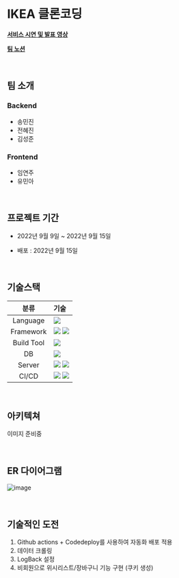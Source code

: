 # IKEA 클론코딩

**[서비스 시연 및 발표 영상](https://youtu.be/VYtehjDeuXM)**

**[팀 노션](https://www.notion.so/7-IKEA-081fb84cc30747b981c8720a035b48fb)**


<br />

##  팀 소개
### Backend
- 송민진
- 전혜진
- 김성준

### Frontend
- 임연주
- 유민아

<br />

## 프로젝트 기간
- 2022년 9월 9일 ~ 2022년 9월 15일

- 배포 : 2022년 9월 15일

<br />

## 기술스택
|분류|기술|
| :-: |:- |
|Language|<img src="https://img.shields.io/badge/JAVA-007396?style=for-the-badge&logo=java&logoColor=white">|
|Framework|<img src="https://img.shields.io/badge/Spring-6DB33F?style=for-the-badge&logo=Spring&logoColor=white"> <img src="https://img.shields.io/badge/Springboot-6DB33F?style=for-the-badge&logo=Springboot&logoColor=white">|
|Build Tool|<img src="https://img.shields.io/badge/gradle-02303A?style=for-the-badge&logo=gradle&logoColor=white">|
|DB|<img src="https://img.shields.io/badge/mysql-4479A1?style=for-the-badge&logo=mysql&logoColor=white">|
|Server|<img src="https://img.shields.io/badge/aws-232F3E?style=for-the-badge&logo=AmazonAWS&logoColor=white"> <img src="https://img.shields.io/badge/Amazon S3-569A31?style=for-the-badge&logo=Amazon S3&logoColor=white">|
|CI/CD|<img src="https://img.shields.io/badge/GitHub Actions-2088FF?style=for-the-badge&logo=GitHub Actions&logoColor=white"> <img src="https://img.shields.io/badge/codedeploy-6DB33F?style=for-the-badge&logo=codedeploy&logoColor=white">|


<br />

## 아키텍쳐
이미지 준비중

<br />

##  ER 다이어그램
![image](https://user-images.githubusercontent.com/100582309/190291885-0628d7b3-68b5-4320-891d-0b3c57fd9643.png)


<br />

## 기술적인 도전

1. Github actions + Codedeploy를 사용하여 자동화 배포 적용
2. 데이터 크롤링
3. LogBack 설정
4. 비회원으로 위시리스트/장바구니 기능 구현 (쿠키 생성)
   <br />
